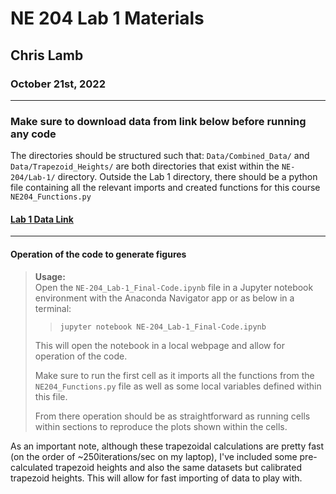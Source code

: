 # **NE 204 Lab 1 Materials**
## Chris Lamb
### October 21st, 2022
___
### **Make sure to download data from link below before running any code**
The directories should be structured such that: `Data/Combined_Data/` and `Data/Trapezoid_Heights/` are both directories that exist within the `NE-204/Lab-1/` directory. Outside the Lab 1 directory, there should be a python file containing all the relevant imports and created functions for this course `NE204_Functions.py`
#### [Lab 1 Data Link](https://drive.google.com/drive/folders/1z9oz9HB6gjCqFKw-JAUBIuuRUfO1F-cn?usp=sharing)
___
#### Operation of the code to generate figures
> **Usage:**
> <br />Open the `NE-204_Lab-1_Final-Code.ipynb` file in a Jupyter notebook environment with the Anaconda Navigator app or as below in a terminal:
>> `jupyter notebook NE-204_Lab-1_Final-Code.ipynb`
>
> This will open the notebook in a local webpage and allow for operation of the code.
>
> Make sure to run the first cell as it imports all the functions from the `NE204_Functions.py` file as well as some local variables defined within this file.
>
> From there operation should be as straightforward as running cells within sections to reproduce the plots shown within the cells.

As an important note, although these trapezoidal calculations are pretty fast (on the order of ~250iterations/sec on my laptop), I've included some pre-calculated trapezoid heights and also the same datasets but calibrated trapezoid heights. This will allow for fast importing of data to play with.
